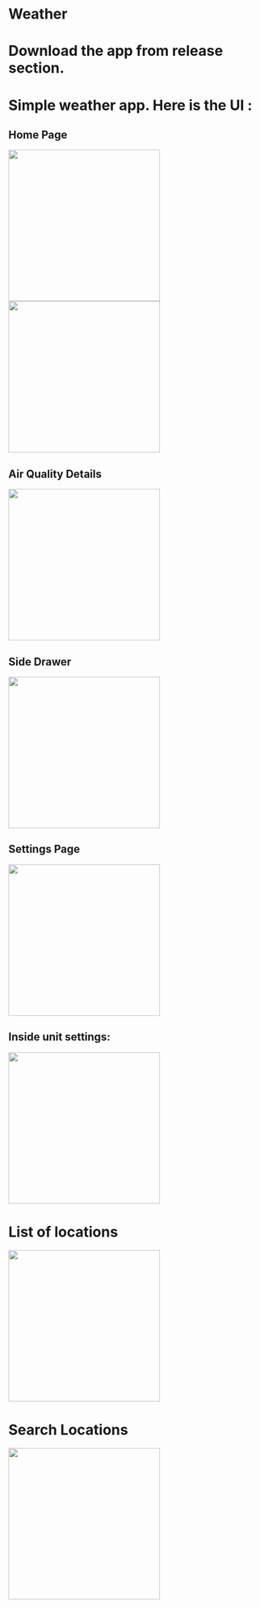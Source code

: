 # Weather

# Download the app from release section.

# Simple weather app. Here is the UI : 

## Home Page
<img src="https://github.com/RanveerRathour/weather_app/assets/109944269/e9a8ef63-12e3-4509-8769-c10cecfd8e77" width="300">

<img src="https://github.com/RanveerRathour/weather_app/assets/109944269/a965f623-fb99-4088-8174-01f7d8ace20c" width="300">

## Air Quality Details
<img src="https://github.com/RanveerRathour/weather_app/assets/109944269/5de10a5f-9b11-48b4-b097-4bc04be2cc4a" width="300">

## Side Drawer
<img src="https://github.com/RanveerRathour/weather_app/assets/109944269/84a4a2b0-03f5-4736-b594-2ecec627f4ab" width="300">

## Settings Page
<img src="https://github.com/RanveerRathour/weather_app/assets/109944269/cd403e65-e087-4262-a555-5c47fafd08e7" width="300">

## Inside unit settings:
<img src="https://github.com/RanveerRathour/weather_app/assets/109944269/5828590b-d25f-4203-a71a-7702638fc746" width="300">

# List of locations 
<img src="https://github.com/RanveerRathour/weather_app/assets/109944269/39d2a53a-3ec9-4ec9-b203-dae6315b1bdd" width="300">

# Search Locations
<img src="https://github.com/RanveerRathour/weather_app/assets/109944269/a72d6700-a95a-48f8-bfb5-8b986d1306f0" width="300">
